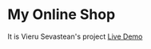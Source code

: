 # My Online Shop
It is Vieru Sevastean's project
[Live Demo](https://VieruSeva.github.io/Web_Project_1/)